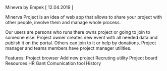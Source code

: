 Minevra by Empek [ 12.04.2019 ]

Minerva Project is an idea of web app that allows to share your project with other people, involve them and manage whole process.

Our users are persons who runs there owns project or going to join to someone else. Project owner creates new event with all needed data and publish it on the portal. Others can join to it or help by donations. Project manager and teams members have project manager utilities.

Features: Project browser Add new project Recruting utility Project board Resources HR Gant Comunication tool History
